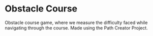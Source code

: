 # Obstacle Course
 Obstacle course game, where we measure the difficulty faced while navigating through the course. Made using the Path Creator Project.
